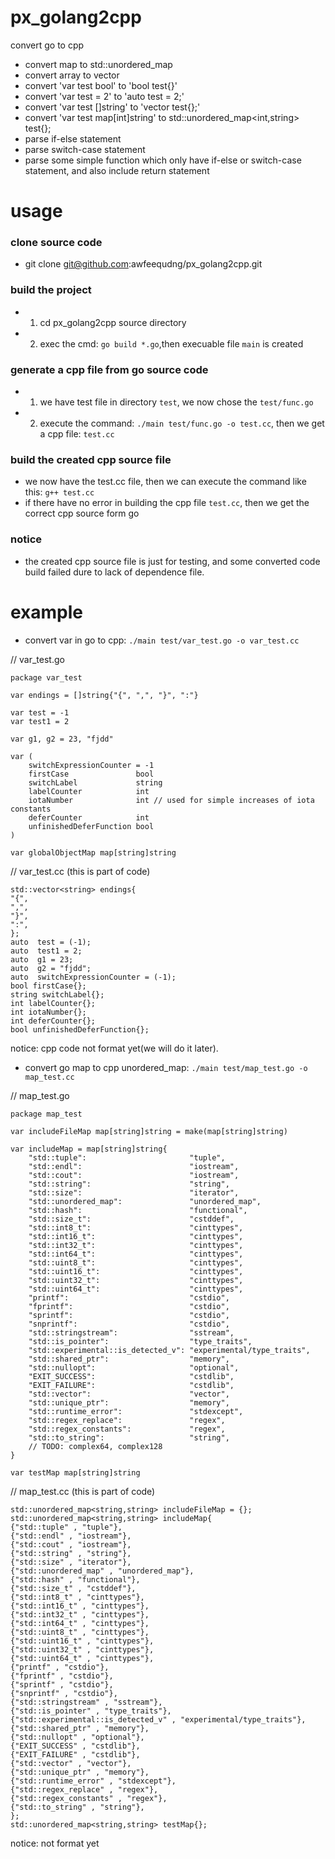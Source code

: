 # px_golang2cpp
convert go to cpp
- convert map to std::unordered_map
- convert array to vector
- convert 'var test bool' to 'bool test{}'
- convert 'var test = 2' to 'auto test = 2;'
- convert 'var test []string' to 'vector<string> test{};'
- convert 'var test map[int]string' to std::unordered_map<int,string> test{};
- parse if-else statement
- parse switch-case statement
- parse some simple function which only have if-else or switch-case statement, and also include return statement 
# usage
### clone source code
- git clone git@github.com:awfeequdng/px_golang2cpp.git
### build the project
- 1. cd px_golang2cpp source directory
- 2. exec the cmd: `go build *.go`,then execuable file `main` is created

### generate a cpp file from go source code
- 1. we have test file in directory `test`, we now chose the `test/func.go`
- 2. execute the command: `./main test/func.go -o test.cc`, then we get a cpp file: `test.cc`

### build the created cpp source file
- we now have the test.cc file, then we can execute the command like this: `g++ test.cc`
- if there have no error in building the cpp file `test.cc`, then we get the correct cpp source form go

### notice
- the created cpp source file is just for testing, and some converted code build failed dure to lack of dependence file.

# example
- convert var in go to cpp: `./main test/var_test.go -o var_test.cc`

// var_test.go
```
package var_test

var endings = []string{"{", ",", "}", ":"}

var test = -1
var test1 = 2

var g1, g2 = 23, "fjdd"

var (
	switchExpressionCounter = -1
	firstCase               bool
	switchLabel             string
	labelCounter            int
	iotaNumber              int // used for simple increases of iota constants
	deferCounter            int
	unfinishedDeferFunction bool
)

var globalObjectMap map[string]string

```

// var_test.cc (this is part of code)
```
std::vector<string> endings{
"{",
",",
"}",
":",
};
auto  test = (-1);
auto  test1 = 2;
auto  g1 = 23;
auto  g2 = "fjdd";
auto  switchExpressionCounter = (-1);
bool firstCase{};
string switchLabel{};
int labelCounter{};
int iotaNumber{};
int deferCounter{};
bool unfinishedDeferFunction{};
```
notice: cpp code not format yet(we will do it later).

- convert go map to cpp unordered_map: `./main test/map_test.go -o map_test.cc`

// map_test.go
```
package map_test

var includeFileMap map[string]string = make(map[string]string)

var includeMap = map[string]string{
	"std::tuple":                       "tuple",
	"std::endl":                        "iostream",
	"std::cout":                        "iostream",
	"std::string":                      "string",
	"std::size":                        "iterator",
	"std::unordered_map":               "unordered_map",
	"std::hash":                        "functional",
	"std::size_t":                      "cstddef",
	"std::int8_t":                      "cinttypes",
	"std::int16_t":                     "cinttypes",
	"std::int32_t":                     "cinttypes",
	"std::int64_t":                     "cinttypes",
	"std::uint8_t":                     "cinttypes",
	"std::uint16_t":                    "cinttypes",
	"std::uint32_t":                    "cinttypes",
	"std::uint64_t":                    "cinttypes",
	"printf":                           "cstdio",
	"fprintf":                          "cstdio",
	"sprintf":                          "cstdio",
	"snprintf":                         "cstdio",
	"std::stringstream":                "sstream",
	"std::is_pointer":                  "type_traits",
	"std::experimental::is_detected_v": "experimental/type_traits",
	"std::shared_ptr":                  "memory",
	"std::nullopt":                     "optional",
	"EXIT_SUCCESS":                     "cstdlib",
	"EXIT_FAILURE":                     "cstdlib",
	"std::vector":                      "vector",
	"std::unique_ptr":                  "memory",
	"std::runtime_error":               "stdexcept",
	"std::regex_replace":               "regex",
	"std::regex_constants":             "regex",
	"std::to_string":                   "string",
	// TODO: complex64, complex128
}

var testMap map[string]string
```

// map_test.cc (this is part of code)
```
std::unordered_map<string,string> includeFileMap = {};
std::unordered_map<string,string> includeMap{
{"std::tuple" , "tuple"},
{"std::endl" , "iostream"},
{"std::cout" , "iostream"},
{"std::string" , "string"},
{"std::size" , "iterator"},
{"std::unordered_map" , "unordered_map"},
{"std::hash" , "functional"},
{"std::size_t" , "cstddef"},
{"std::int8_t" , "cinttypes"},
{"std::int16_t" , "cinttypes"},
{"std::int32_t" , "cinttypes"},
{"std::int64_t" , "cinttypes"},
{"std::uint8_t" , "cinttypes"},
{"std::uint16_t" , "cinttypes"},
{"std::uint32_t" , "cinttypes"},
{"std::uint64_t" , "cinttypes"},
{"printf" , "cstdio"},
{"fprintf" , "cstdio"},
{"sprintf" , "cstdio"},
{"snprintf" , "cstdio"},
{"std::stringstream" , "sstream"},
{"std::is_pointer" , "type_traits"},
{"std::experimental::is_detected_v" , "experimental/type_traits"},
{"std::shared_ptr" , "memory"},
{"std::nullopt" , "optional"},
{"EXIT_SUCCESS" , "cstdlib"},
{"EXIT_FAILURE" , "cstdlib"},
{"std::vector" , "vector"},
{"std::unique_ptr" , "memory"},
{"std::runtime_error" , "stdexcept"},
{"std::regex_replace" , "regex"},
{"std::regex_constants" , "regex"},
{"std::to_string" , "string"},
};
std::unordered_map<string,string> testMap{};
```

notice: not format yet